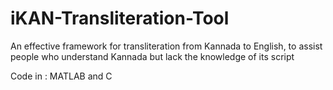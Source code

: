# iKAN-Transliteration-Tool
An effective framework for transliteration from Kannada to English, to assist people who understand Kannada but lack the knowledge of its script

Code in : MATLAB and C
